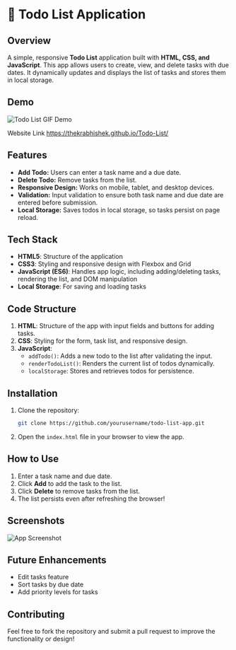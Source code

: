 # 📝 Todo List Application

## Overview
A simple, responsive **Todo List** application built with **HTML, CSS, and JavaScript**. This app allows users to create, view, and delete tasks with due dates. It dynamically updates and displays the list of tasks and stores them in local storage.

## Demo

![Todo List GIF Demo](https://github.com/user-attachments/assets/8b40b056-1e99-437f-8298-18400ba7f203)

Website Link https://thekrabhishek.github.io/Todo-List/

## Features
- **Add Todo:** Users can enter a task name and a due date.
- **Delete Todo:** Remove tasks from the list.
- **Responsive Design:** Works on mobile, tablet, and desktop devices.
- **Validation:** Input validation to ensure both task name and due date are entered before submission.
- **Local Storage:** Saves todos in local storage, so tasks persist on page reload.

## Tech Stack
- **HTML5**: Structure of the application
- **CSS3**: Styling and responsive design with Flexbox and Grid
- **JavaScript (ES6)**: Handles app logic, including adding/deleting tasks, rendering the list, and DOM manipulation
- **Local Storage**: For saving and loading tasks

## Code Structure
1. **HTML**: Structure of the app with input fields and buttons for adding tasks.
2. **CSS**: Styling for the form, task list, and responsive design.
3. **JavaScript**:
   - `addTodo()`: Adds a new todo to the list after validating the input.
   - `renderTodoList()`: Renders the current list of todos dynamically.
   - `localStorage`: Stores and retrieves todos for persistence.

## Installation
1. Clone the repository:
   ```bash
   git clone https://github.com/yourusername/todo-list-app.git
   ```
2. Open the `index.html` file in your browser to view the app.

## How to Use
1. Enter a task name and due date.
2. Click **Add** to add the task to the list.
3. Click **Delete** to remove tasks from the list.
4. The list persists even after refreshing the browser!

## Screenshots
![App Screenshot](https://github.com/user-attachments/assets/2787938f-b399-4fa8-9087-b987126e5971)

## Future Enhancements
- Edit tasks feature
- Sort tasks by due date
- Add priority levels for tasks

## Contributing
Feel free to fork the repository and submit a pull request to improve the functionality or design!
